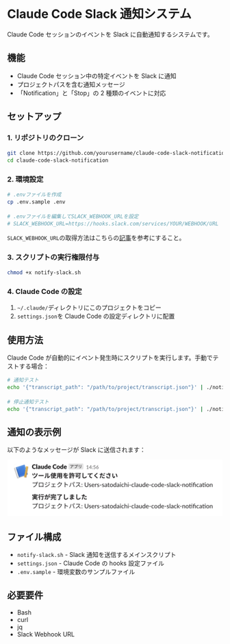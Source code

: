 # Claude Code Slack 通知システム

Claude Code セッションのイベントを Slack に自動通知するシステムです。

## 機能

- Claude Code セッション中の特定イベントを Slack に通知
- プロジェクトパスを含む通知メッセージ
- 「Notification」と「Stop」の 2 種類のイベントに対応

## セットアップ

### 1. リポジトリのクローン

```bash
git clone https://github.com/yourusername/claude-code-slack-notification.git
cd claude-code-slack-notification
```

### 2. 環境設定

```bash
# .envファイルを作成
cp .env.sample .env

# .envファイルを編集してSLACK_WEBHOOK_URLを設定
# SLACK_WEBHOOK_URL=https://hooks.slack.com/services/YOUR/WEBHOOK/URL
```

`SLACK_WEBHOOK_URL`の取得方法はこちらの[記事](https://api.slack.com/messaging/webhooks)を参考にすること。

### 3. スクリプトの実行権限付与

```bash
chmod +x notify-slack.sh
```

### 4. Claude Code の設定

1. `~/.claude/`ディレクトリにこのプロジェクトをコピー
2. `settings.json`を Claude Code の設定ディレクトリに配置

## 使用方法

Claude Code が自動的にイベント発生時にスクリプトを実行します。手動でテストする場合：

```bash
# 通知テスト
echo '{"transcript_path": "/path/to/project/transcript.json"}' | ./notify-slack.sh Notification

# 停止通知テスト
echo '{"transcript_path": "/path/to/project/transcript.json"}' | ./notify-slack.sh Stop
```

## 通知の表示例

以下のようなメッセージが Slack に送信されます：

![Slack通知の表示例](image.png)

## ファイル構成

- `notify-slack.sh` - Slack 通知を送信するメインスクリプト
- `settings.json` - Claude Code の hooks 設定ファイル
- `.env.sample` - 環境変数のサンプルファイル

## 必要要件

- Bash
- curl
- jq
- Slack Webhook URL
